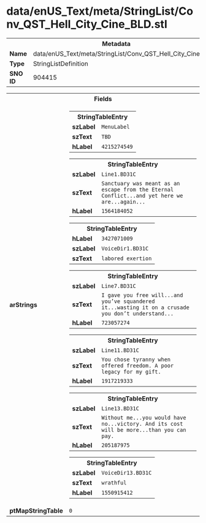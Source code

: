 <h1>data/enUS_Text/meta/StringList/Conv_QST_Hell_City_Cine_BLD.stl</h1><table><tr><th colspan="100%">Metadata</th></tr><tr><td><b>Name</b></td><td>data/enUS_Text/meta/StringList/Conv_QST_Hell_City_Cine_BLD.stl</td></tr><tr><td><b>Type</b></td><td>StringListDefinition</td></tr><tr><td><b>SNO ID</b></td><td>904415</td></tr></table>

<table><tr><th colspan="100%">Fields</th></tr><tr><td><b>arStrings</b></td><td><table><tr><th colspan="100%">StringTableEntry</th></tr><tr><td><b>szLabel</b></td><td><code>MenuLabel</code></td></tr><tr><td><b>szText</b></td><td><code>TBD</code></td></tr><tr><td><b>hLabel</b></td><td><code>4215274549</code></td></tr></table>


<table><tr><th colspan="100%">StringTableEntry</th></tr><tr><td><b>szLabel</b></td><td><code>Line1.BD31C</code></td></tr><tr><td><b>szText</b></td><td><code>Sanctuary was meant as an escape from the Eternal Conflict...and yet here we are...again...</code></td></tr><tr><td><b>hLabel</b></td><td><code>1564184052</code></td></tr></table>


<table><tr><th colspan="100%">StringTableEntry</th></tr><tr><td><b>hLabel</b></td><td><code>3427071009</code></td></tr><tr><td><b>szLabel</b></td><td><code>VoiceDir1.BD31C</code></td></tr><tr><td><b>szText</b></td><td><code>labored exertion</code></td></tr></table>


<table><tr><th colspan="100%">StringTableEntry</th></tr><tr><td><b>szLabel</b></td><td><code>Line7.BD31C</code></td></tr><tr><td><b>szText</b></td><td><code>I gave you free will...and you’ve squandered it...wasting it on a crusade you don’t understand...</code></td></tr><tr><td><b>hLabel</b></td><td><code>723057274</code></td></tr></table>


<table><tr><th colspan="100%">StringTableEntry</th></tr><tr><td><b>szLabel</b></td><td><code>Line11.BD31C</code></td></tr><tr><td><b>szText</b></td><td><code>You chose tyranny when offered freedom. A poor legacy for my gift.</code></td></tr><tr><td><b>hLabel</b></td><td><code>1917219333</code></td></tr></table>


<table><tr><th colspan="100%">StringTableEntry</th></tr><tr><td><b>szLabel</b></td><td><code>Line13.BD31C</code></td></tr><tr><td><b>szText</b></td><td><code>Without me...you would have no...victory. And its cost will be more...than you can pay.</code></td></tr><tr><td><b>hLabel</b></td><td><code>205187975</code></td></tr></table>


<table><tr><th colspan="100%">StringTableEntry</th></tr><tr><td><b>szLabel</b></td><td><code>VoiceDir13.BD31C</code></td></tr><tr><td><b>szText</b></td><td><code>wrathful</code></td></tr><tr><td><b>hLabel</b></td><td><code>1550915412</code></td></tr></table>


</td></tr><tr><td><b>ptMapStringTable</b></td><td><code>0</code></td></tr></table>

